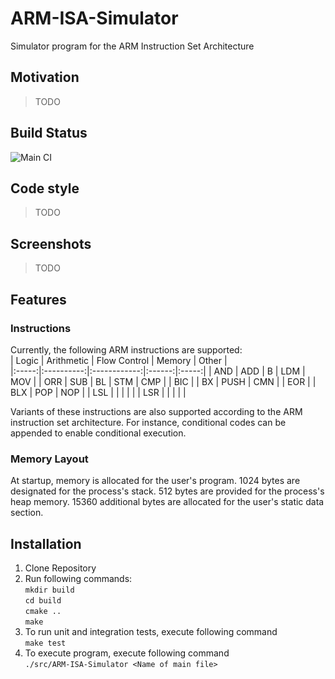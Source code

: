 # ARM-ISA-Simulator
Simulator program for the ARM Instruction Set Architecture

## Motivation
> TODO

## Build Status
![Main CI](https://github.com/KaravolisL/ARM-ISA-Simulator/workflows/Main%20CI/badge.svg)

## Code style
> TODO

## Screenshots
> TODO

## Features
### Instructions
Currently, the following ARM instructions are supported:  
| Logic | Arithmetic | Flow Control | Memory | Other |  
|:-----:|:----------:|:------------:|:------:|:-----:|
| AND   | ADD        | B            | LDM    | MOV   |
| ORR   | SUB        | BL           | STM    | CMP   |
| BIC   |            | BX           | PUSH   | CMN   |
| EOR   |            | BLX          | POP    | NOP   |
| LSL   |            |              |        |       |
| LSR   |            |              |        |       |

Variants of these instructions are also supported according to the ARM instruction set architecture. For instance, conditional codes can be appended to enable conditional execution.

### Memory Layout
At startup, memory is allocated for the user's program. 1024 bytes are designated for the process's stack. 512 bytes are provided for the process's heap memory. 15360 additional bytes are allocated for the user's static data section.


## Installation
1. Clone Repository
2. Run following commands: \
   ```mkdir build``` \
   ```cd build``` \
   ```cmake ..``` \
   ```make```
3. To run unit and integration tests, execute following command \
   ```make test```
4. To execute program, execute following command \
   ```./src/ARM-ISA-Simulator <Name of main file>```
